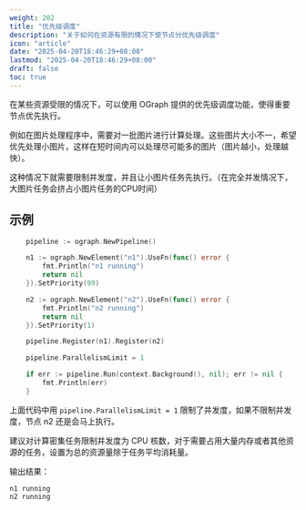 ```yaml
---
weight: 202
title: "优先级调度"
description: "关于如何在资源有限的情况下使节点分优先级调度"
icon: "article"
date: "2025-04-20T18:46:29+08:00"
lastmod: "2025-04-20T18:46:29+08:00"
draft: false
toc: true
---
```


在某些资源受限的情况下，可以使用 OGraph 提供的优先级调度功能，使得重要节点优先执行。

例如在图片处理程序中，需要对一批图片进行计算处理。这些图片大小不一，希望优先处理小图片，这样在短时间内可以处理尽可能多的图片（图片越小，处理越快）。

这种情况下就需要限制并发度，并且让小图片任务先执行。（在完全并发情况下，大图片任务会挤占小图片任务的CPU时间）

## 示例

```go
	pipeline := ograph.NewPipeline()

	n1 := ograph.NewElement("n1").UseFn(func() error {
		fmt.Println("n1 running")
		return nil
	}).SetPriority(99)

	n2 := ograph.NewElement("n2").UseFn(func() error {
		fmt.Println("n2 running")
		return nil
	}).SetPriority(1)

	pipeline.Register(n1).Register(n2)

	pipeline.ParallelismLimit = 1

	if err := pipeline.Run(context.Background(), nil); err != nil {
		fmt.Println(err)
	}
```

上面代码中用 `pipeline.ParallelismLimit = 1` 限制了并发度，如果不限制并发度，节点 n2 还是会马上执行。

建议对计算密集任务限制并发度为 CPU 核数，对于需要占用大量内存或者其他资源的任务，设置为总的资源量除于任务平均消耗量。

输出结果：

```
n1 running
n2 running
```